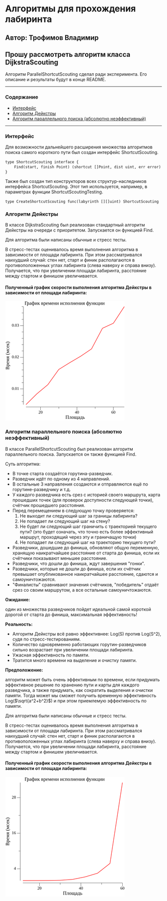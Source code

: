#  Алгоритмы для прохождения лабиринта #
## Автор: Трофимов Владимир ##

## Прошу рассмотреть алгоритм класса DijkstraScouting ##
Алгоритм ParallelShortcutScouting сделал ради эксперимента. Его описание и результаты будут в конце README.

---
### Содержание ###
- [Интерфейс](#интерфейс)
- [Алгоритм Дейкстры](#алгоритм-дейкстры)
- [Алгоритм параллельного поиска (абсолютно неэффективный)](#алгоритм_параллельного_поиска_(абсолютно_неэффективный))
---

### Интерфейс ###
Для возможности дальнейшего расширения множества алгоритмов поиска самого короткого пути был создан интерфейс ShortcutScouting.
```
type ShortcutScouting interface {
    Find(start, finish Point) (shortcut []Point, dist uint, err error)
}
```
Также был создан тип конструкторов всех структур-наследников интерфейса ShortcutScouting. Этот тип используется, например, в параметрах функции ShortcutScoutingTesting.
```
type CreateShortcutScouting func(labyrinth [][]uint) ShortcutScouting
```

### Алгоритм Дейкстры ###
В классе DijkstraScouting был реализован стандартный алгоритм Дейкстры на очереди с приоритетом. Запускается он функцией Find.

Для алгоритма были написаны обычные и стресс тесты.

В стресс-тестах оценивалось время выполнения алгоритма в зависимости от площади лабиринта. При этом рассматривался наихудший случай: стен нет, старт и финик располагаются в противоположенных углах лабиринта (слева наверху и справа внизу). Получается, что при увеличении площади лабиринта, расстояние между стартом и финишом увеличивается.
#### Полученный график скорости выполнения алгоритма Дейкстры в зависимости от площади лабиринта: ####
![1](tests\Benchmark_DijkstraScouting.png)

### Алгоритм параллельного поиска (абсолютно неэффективный) ###
В классе ParallelShortcutScouting был реализован алгоритм параллельного поиска. Запускается он также функцией Find.

Суть алгоритма:
- В точке старта создаётся горутина-разведчик.
- Разведчик идёт по одному из 4 направлений.
- В остальные 3 направления создаются и отправляются ещё по горутине-разведчику и т.д.
- У каждого разведчика есть срез с историей своего маршрута, карта прошедших точек (для проверок доступности следующей точки), счётчик прошедшего расстояния.
- Перед перемещением в следующую точку проверяется:
    1) Не выходит ли следующий шаг за границы лабиринта?
    2) Не попадает ли следующий шаг на стену?
    3) Не будет ли следующий шаг граничить с траекторией текущего пути? (это будет означать, что точно есть более эффективный маршрут, проходящий через эту и граничащую точки)
    4) Не попадает ли следующий шаг на траекторию текущего пути?
- Разведчики, дошедшие до финиша, обновляют общую переменную, хранящую наикратчайшее расстояние от старта до финиша, если их счётчики показывают меньшее расстояние.
- Разведчики, что дошли до финиша, ждут завершения "гонки".
- Разведчики, которые не дошли до финиша, если их счётчик превышает опубликованное наикратчайшее расстояние, сдаются и самоуничтожаются.
- "Финалисты" сравнивают значения счётчиков, "победитель" отдаёт срез со своим маршрутом, а все остальные самоуничтожаются.

**Ожидание:** 

один из множества разведчиков пойдет идеальной самой короткой дорогой от старта до финиша, максимальная эффективность!

**Реальность:** 
- Алгоритм Дейкстры всё равно эффективнее: Log(S) против Log(S^2), судя по стресс-тестированиям.
- Количество одновременно работающих горутин-разведчиков сильно возрастает при увеличении площади лабиринта.
- Ужасная эффективность по памяти.
- Тратится много времени на выделение и очистку памяти.

**Предположение:** 

алгоритм может быть очень эффективным по времени, если придумать эффективное решение по хранению пути и карты для каждого разведчика, а также придумать, как сократить выделения и очистки памяти. Тогда может мы сможет получить временную эффективность Log($\sqrt{a^2+b^2}$) и при этом приемлемую эффективность по памяти.

Для алгоритма были написаны обычные и стресс тесты.

В стресс-тестах оценивалось время выполнения алгоритма в зависимости от площади лабиринта. При этом рассматривался наихудший случай: стен нет, старт и финик располагаются в противоположенных углах лабиринта (слева наверху и справа внизу). Получается, что при увеличении площади лабиринта, расстояние между стартом и финишем увеличивается.
#### Полученный график скорости выполнения алгоритма Дейкстры в зависимости от площади лабиринта: ####
![2](tests\Benchmark_ParallelShortcutScouting.png)


